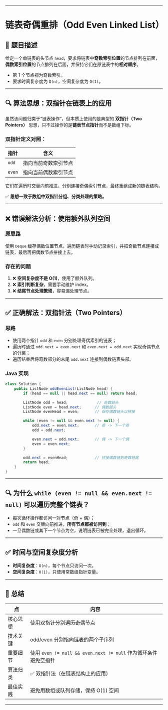 ------

# 链表奇偶重排（Odd Even Linked List）

## 📌 题目描述

给定一个单链表的头节点 `head`，要求将链表中**奇数索引位置**的节点排列在前面，**偶数索引位置**的节点排列在后面，并保持它们在原链表中的**相对顺序**。

- 第 1 个节点视为奇数索引。
- 要求时间复杂度为 `O(n)`，空间复杂度为 `O(1)`。

------

## 🔍 算法思想：双指针在链表上的应用

虽然该问题归类于“链表操作”，但本质上使用的是典型的 **双指针（Two Pointers）** 思想，只不过操作的是**链表节点指针**而不是数组下标。

### 双指针定义对照：

| 指针   | 含义                 |
| ------ | -------------------- |
| `odd`  | 指向当前奇数索引节点 |
| `even` | 指向当前偶数索引节点 |

它们在遍历时交替向前推进，分别连接奇偶索引节点，最终重组成新的链表结构。

✅ **思想一致于数组中双指针分组、分类处理的策略。**

------

## ❌ 错误解法分析：使用额外队列空间

### 原思路

使用 `Deque` 缓存偶数位置节点，遍历链表时手动记录索引，并把奇数节点连接成链表，最后再把偶数节点拼接上去。

### 存在的问题

1. ❌ **空间复杂度不是 O(1)**，使用了额外队列。
2. ❌ **索引判断复杂**，需要手动维护 index。
3. ❌ **结尾节点处理繁琐**，容易漏处理节点。

------

## ✅ 正确解法：双指针法（Two Pointers）

### 思路

- 使用两个指针 `odd` 和 `even` 分别处理奇偶索引的链表；
- 遍历时通过 `odd.next = even.next` 和 `even.next = odd.next` 实现奇偶节点的分离；
- 遍历结束后将奇数部分的末尾 `odd.next` 连接到偶数链表头部。

### Java 实现

```java
class Solution {
    public ListNode oddEvenList(ListNode head) {
        if (head == null || head.next == null) return head;

        ListNode odd = head;             // 奇数链头
        ListNode even = head.next;      // 偶数链头
        ListNode evenHead = even;       // 保存偶数链头以拼接

        while (even != null && even.next != null) {
            odd.next = even.next;       // 奇 -> 下一个奇
            odd = odd.next;

            even.next = odd.next;       // 偶 -> 下一个偶
            even = even.next;
        }

        odd.next = evenHead;            // 拼接偶数链到奇数链尾
        return head;
    }
}
```

------

## 🔍 为什么 `while (even != null && even.next != null)` 可以遍历完整个链表？

- 每次循环操作都访问一对节点（奇 + 偶）；
- `odd` 和 `even` 交替向前推进，**所有节点都被访问到**；
- 一旦偶数链或其下一个节点为空，说明链表已被完全处理，退出循环。

------

## ✅ 时间与空间复杂度分析

- **时间复杂度**：`O(n)`，每个节点只访问一次。
- **空间复杂度**：`O(1)`，只使用常数级指针变量。

------

## 📌 总结

| 点       | 内容                                                         |
| -------- | ------------------------------------------------------------ |
| 核心思想 | 使用双指针分别遍历奇偶节点                                   |
| 技术关键 | odd/even 分别指向链表的两个子序列                            |
| 重要细节 | 使用 `even != null && even.next != null` 作为循环条件避免空指针 |
| 算法归类 | ✅ 双指针法（在链表结构上的应用）                             |
| 最佳实践 | 避免用数组或队列存储，保持 O(1) 空间                         |

------

